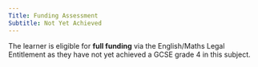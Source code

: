 ```yaml
---
Title: Funding Assessment
Subtitle: Not Yet Achieved
---
```


<div class="notification is-light is-success">
  The learner is eligible for <strong>full funding</strong> via the English/Maths Legal Entitlement as they have not yet achieved a GCSE grade 4 in this subject.
</div>